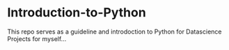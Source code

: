 # Introduction-to-Python

This repo serves as a guideline and introdoction to Python for Datascience Projects for myself... 

